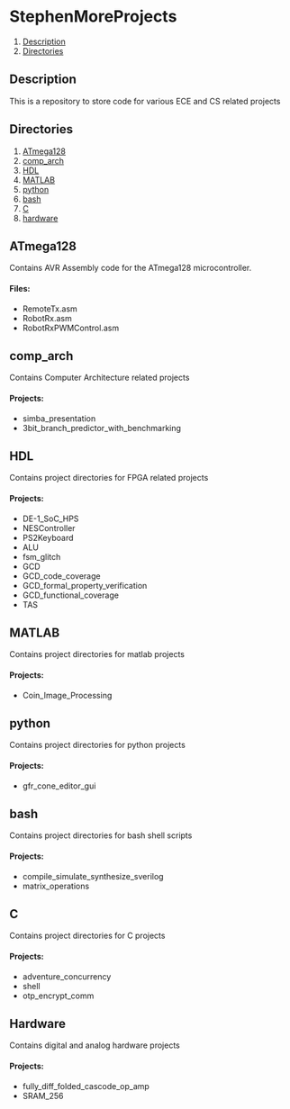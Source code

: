 # StephenMoreProjects
1. [ Description ](#desc)
2. [ Directories ](#dirs)

<a name="desc"></a>
## Description
This is a repository to store code for various ECE and CS related projects

<a name="dirs"></a>
## Directories
1. [ ATmega128 ](#atmega128)
2. [ comp_arch ](#comparch)
3. [ HDL ](#fpga)
4. [ MATLAB ](#matlab)
5. [ python ](#python)
6. [ bash ](#bash)
7. [ C ](#c)
8. [hardware](#hw)

<a name="atmega128"></a>
## ATmega128

Contains AVR Assembly code for the ATmega128 microcontroller.
#### Files:
* RemoteTx.asm 
* RobotRx.asm
* RobotRxPWMControl.asm

<a name="comparch"></a>
## comp_arch

Contains Computer Architecture related projects
#### Projects:
* simba_presentation
* 3bit_branch_predictor_with_benchmarking

<a name="fpga"></a>
## HDL
Contains project directories for FPGA related projects
#### Projects:
* DE-1_SoC_HPS
* NESController
* PS2Keyboard
* ALU
* fsm_glitch
* GCD
* GCD_code_coverage
* GCD_formal_property_verification
* GCD_functional_coverage
* TAS

<a name="matlab"></a>
## MATLAB
Contains project directories for matlab projects
#### Projects:
* Coin_Image_Processing

<a name="python"></a>
## python
Contains project directories for python projects
#### Projects:
* gfr_cone_editor_gui

<a name="bash"></a>
## bash
Contains project directories for bash shell scripts
#### Projects:
* compile_simulate_synthesize_sverilog
* matrix_operations

<a name="c"></a>
## C
Contains project directories for C projects
#### Projects:
* adventure_concurrency
* shell
* otp_encrypt_comm


<a name="hw"></a>
## Hardware

Contains digital and analog hardware projects
#### Projects:
* fully_diff_folded_cascode_op_amp
* SRAM_256
